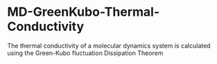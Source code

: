 # MD-GreenKubo-Thermal-Conductivity
 The thermal conductivity of a molecular dynamics system is calculated using the Green-Kubo fluctuation Dissipation Theorem
